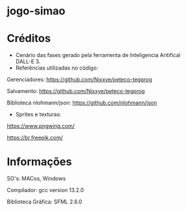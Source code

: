 # jogo-simao
# Créditos
- Cenário das fases gerado pela ferramenta de Inteligencia Aritifical DALL-E 3.
- Referências utilizadas no código:

Gerenciadores: https://github.com/Nixxye/peteco-tegprog

Salvamento: https://github.com/Nixxye/peteco-tegprog

Biblioteca nlohmann/json: https://github.com/nlohmann/json

- Sprites e texturas:

https://www.pngwing.com/

https://br.freepik.com/

# Informações
SO's: MACos, Windows

Compilador: gcc version 13.2.0

Biblioteca Gráfica: SFML 2.6.0
